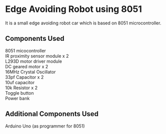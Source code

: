 # Edge Avoiding Robot using 8051
 It is a small edge avoiding robot car which is based on 8051 microcontroller. 
## Components Used
 8051 micocontroller  
 IR proximity sensor module x 2    
 L293D motor driver module  
 DC geared motor x 2  
 16MHz Crystal Oscillator  
 33pf Capacitor x 2  
 10uf capacitor    
 10k Resistor x 2  
 Toggle button  
 Power bank  
## Additional Components Used
 Arduino Uno (as programmer for 8051)  
